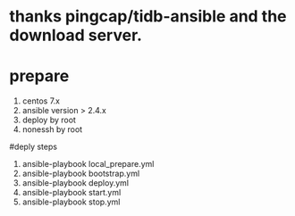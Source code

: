 
# thanks pingcap/tidb-ansible and the download server. 

# prepare 
1. centos 7.x
2. ansible version > 2.4.x
3. deploy by root
4. nonessh by root

#deply steps
1. ansible-playbook local_prepare.yml
2. ansible-playbook bootstrap.yml
3. ansible-playbook deploy.yml
4. ansible-playbook start.yml
5. ansible-playbook stop.yml
